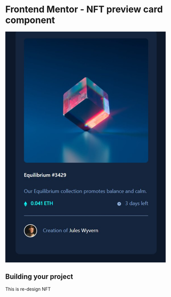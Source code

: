 # Frontend Mentor - NFT preview card component

![Design preview for the NFT preview card component coding challenge](./screenshot.jpg)

## Building your project

This is re-design NFT 
